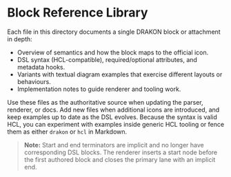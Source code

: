 # Block Reference Library

Each file in this directory documents a single DRAKON block or attachment in depth:

- Overview of semantics and how the block maps to the official icon.
- DSL syntax (HCL-compatible), required/optional attributes, and metadata hooks.
- Variants with textual diagram examples that exercise different layouts or behaviours.
- Implementation notes to guide renderer and tooling work.

Use these files as the authoritative source when updating the parser, renderer, or docs. Add new files when additional icons are introduced, and keep examples up to date as the DSL evolves. Because the syntax is valid HCL, you can experiment with examples inside generic HCL tooling or fence them as either `drakon` or `hcl` in Markdown.

> **Note:** Start and end terminators are implicit and no longer have corresponding DSL blocks. The renderer inserts a start node before the first authored block and closes the primary lane with an implicit end.

